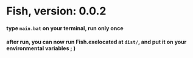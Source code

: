 # Fish, version: 0.0.2

#### type `main.bat` on your terminal, run only once
#### after run, you can now run Fish.exelocated at `dist/`, and put it on your environmental variables ; )